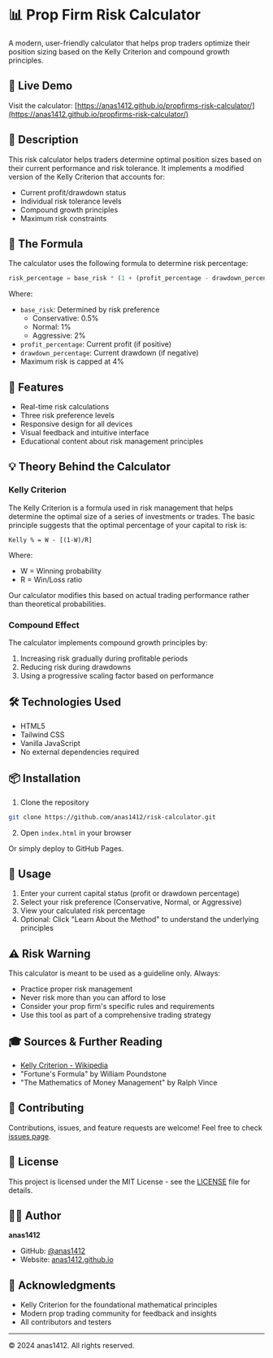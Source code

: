 # 📊 Prop Firm Risk Calculator

A modern, user-friendly calculator that helps prop traders optimize their position sizing based on the Kelly Criterion and compound growth principles.

## 🌟 Live Demo
Visit the calculator: [https://anas1412.github.io/propfirms-risk-calculator/](https://anas1412.github.io/propfirms-risk-calculator/)

## 📝 Description
This risk calculator helps traders determine optimal position sizes based on their current performance and risk tolerance. It implements a modified version of the Kelly Criterion that accounts for:
- Current profit/drawdown status
- Individual risk tolerance levels
- Compound growth principles
- Maximum risk constraints

## 🧮 The Formula
The calculator uses the following formula to determine risk percentage:

```python
risk_percentage = base_risk * (1 + (profit_percentage - drawdown_percentage) * (0.1 * (1 + 3 * (profit_percentage / 10))))
```

Where:
- `base_risk`: Determined by risk preference
  - Conservative: 0.5%
  - Normal: 1%
  - Aggressive: 2%
- `profit_percentage`: Current profit (if positive)
- `drawdown_percentage`: Current drawdown (if negative)
- Maximum risk is capped at 4%

## 🎯 Features
- Real-time risk calculations
- Three risk preference levels
- Responsive design for all devices
- Visual feedback and intuitive interface
- Educational content about risk management principles

## 💡 Theory Behind the Calculator

### Kelly Criterion
The Kelly Criterion is a formula used in risk management that helps determine the optimal size of a series of investments or trades. The basic principle suggests that the optimal percentage of your capital to risk is:

```
Kelly % = W - [(1-W)/R]
```
Where:
- W = Winning probability
- R = Win/Loss ratio

Our calculator modifies this based on actual trading performance rather than theoretical probabilities.

### Compound Effect
The calculator implements compound growth principles by:
1. Increasing risk gradually during profitable periods
2. Reducing risk during drawdowns
3. Using a progressive scaling factor based on performance

## 🛠️ Technologies Used
- HTML5
- Tailwind CSS
- Vanilla JavaScript
- No external dependencies required

## 📦 Installation
1. Clone the repository
```bash
git clone https://github.com/anas1412/risk-calculator.git
```

2. Open `index.html` in your browser

Or simply deploy to GitHub Pages.

## 🔧 Usage
1. Enter your current capital status (profit or drawdown percentage)
2. Select your risk preference (Conservative, Normal, or Aggressive)
3. View your calculated risk percentage
4. Optional: Click "Learn About the Method" to understand the underlying principles

## ⚠️ Risk Warning
This calculator is meant to be used as a guideline only. Always:
- Practice proper risk management
- Never risk more than you can afford to lose
- Consider your prop firm's specific rules and requirements
- Use this tool as part of a comprehensive trading strategy

## 🎓 Sources & Further Reading
- [Kelly Criterion - Wikipedia](https://en.wikipedia.org/wiki/Kelly_criterion)
- "Fortune's Formula" by William Poundstone
- "The Mathematics of Money Management" by Ralph Vince

## 🤝 Contributing
Contributions, issues, and feature requests are welcome! Feel free to check [issues page](https://github.com/anas1412/risk-calculator/issues).

## 📄 License
This project is licensed under the MIT License - see the [LICENSE](LICENSE) file for details.

## 👨‍💻 Author
**anas1412**
- GitHub: [@anas1412](https://github.com/anas1412)
- Website: [anas1412.github.io](https://anas1412.github.io/)

## 🙏 Acknowledgments
- Kelly Criterion for the foundational mathematical principles
- Modern prop trading community for feedback and insights
- All contributors and testers

---
© 2024 anas1412. All rights reserved.
